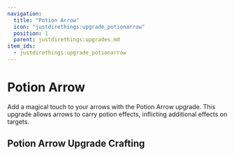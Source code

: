 ```yaml
---
navigation:
  title: "Potion Arrow"
  icon: "justdirethings:upgrade_potionarrow"
  position: 1
  parent: justdirethings:upgrades.md
item_ids:
  - justdirethings:upgrade_potionarrow
---
```


# Potion Arrow

Add a magical touch to your arrows with the Potion Arrow upgrade. This upgrade allows arrows to carry potion effects, inflicting additional effects on targets.

## Potion Arrow Upgrade Crafting



<Recipe id="justdirethings:upgrade_potionarrow" />

